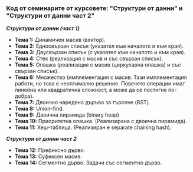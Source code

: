 ### Код от семинарите от курсовете: "Структури от данни" и "Структури от данни част 2"

 ***Структури от данни (част 1)***
 - **Тема 1:** Динамичен масив (вектор). 
 - **Тема 2:** Едносвързан списък (указател към началото и към края). 
 - **Тема 3:** Двусвързан списък (с указател към началото и към края).
 - **Тема 4:** Стек (реализация с масив и със свързан списък).
 - **Тема 5:** Опашка (реализация с масив (циркуларна опашка) и със свързан списък).
 - **Тема 6:** Множество (имплементация с масив. Тази имплементация работи, но това е неоптимално решение. Повечето операции имат линейна или квадратична сложност, а може да се постигне по-добра).
 - **Тема 7:** Двоично наредено дъръво за търсене (BST).
-  **Тема 8:** Union–find. 
- **Тема 9:**  Двоична пирамида (binary heap) 
- **Тема 10:**  Приоритетна опашка. (Реализирана с двоична пирамида). 
- **Тема 11:**  Хеш-таблица. (Реализиран е separate chaining hash).

 ***Структури от данни част 2***  
- **Тема 12:**  Префиксно дърво.
- **Тема 13:**  Суфиксен масив.
- **Тема 14:**  Сегментно дърво. Задачи със сегментно дърво.

